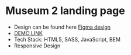 # Museum 2 landing page
* Design can be found here [Figma design](https://www.figma.com/file/i8XiqSgs44QEVPHuMbkNO2/museum-prototype?node-id=323%3A1957) 
* [DEMO LINK](https://alexmogwaiii.github.io/MuseumLp/)
* Tech Stack: HTML5, SASS, JavaScript, BEM
* Responsive Design 
